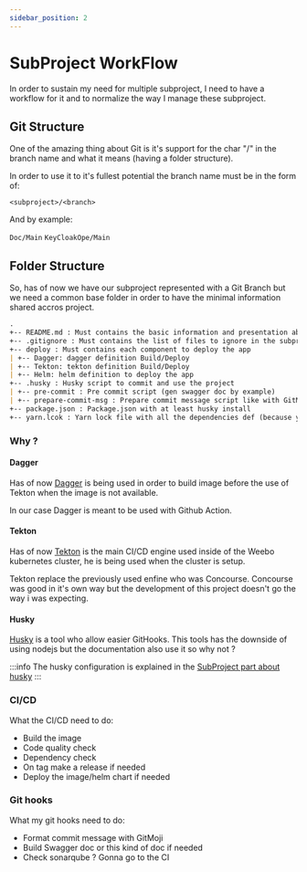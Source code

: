 ```yaml
---
sidebar_position: 2
---
```


# SubProject WorkFlow

In order to sustain my need for multiple subproject, I need to have a workflow for it and to normalize the way I manage these subproject.

## Git Structure

One of the amazing thing about Git is it's support for the char "/" in the branch name and what it means (having a folder structure).

In order to use it to it's fullest potential the branch name must be in the form of:

`<subproject>/<branch>`

And by example:

`Doc/Main` `KeyCloakOpe/Main`

## Folder Structure

So, has of now we have our subproject represented with a Git Branch but we need a common base folder in order to have the minimal information shared accros project.

```md
.
+-- README.md : Must contains the basic information and presentation about the subproject and his usage.
+-- .gitignore : Must contains the list of files to ignore in the subproject.
+-- deploy : Must contains each component to deploy the app
| +-- Dagger: dagger definition Build/Deploy
| +-- Tekton: tekton definition Build/Deploy
| +-- Helm: helm definition to deploy the app
+-- .husky : Husky script to commit and use the project
| +-- pre-commit : Pre commit script (gen swagger doc by example)
| +-- prepare-commit-msg : Prepare commit message script like with GitMoji
+-- package.json : Package.json with at least husky install
+-- yarn.lcok : Yarn lock file with all the dependencies def (because yarn is better than npm)
```

### Why ?

#### Dagger

Has of now [Dagger](https://dagger.io/) is being used in order to build image before the use of Tekton when the image is not available.

In our case Dagger is meant to be used with Github Action.

#### Tekton

Has of now [Tekton](https://tekton.dev/) is the main CI/CD engine used inside of the Weebo kubernetes cluster, he is being used when the cluster is setup.

Tekton replace the previously used enfine who was Concourse. Concourse was good in it's own way but the development of this project doesn't go the way i was expecting.

#### Husky

[Husky](https://typicode.github.io/husky/#/) is a tool who allow easier GitHooks. This tools has the downside of using nodejs but the documentation also use it so why not ?

:::info
The husky configuration is explained in the [SubProject part about husky](./SubProject/Husky)
:::

### CI/CD

What the CI/CD need to do:

- Build the image
- Code quality check
- Dependency check
- On tag make a release if needed
- Deploy the image/helm chart if needed

### Git hooks

What my git hooks need to do:

- Format commit message with GitMoji
- Build Swagger doc or this kind of doc if needed
- Check sonarqube ? Gonna go to the CI
